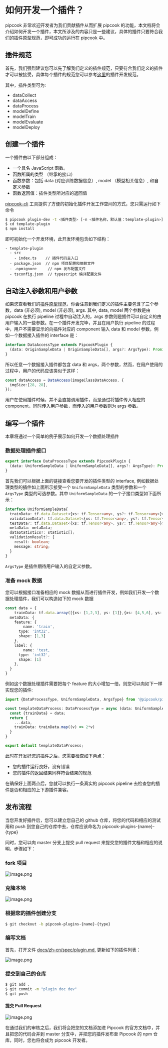 # 如何开发一个插件？

pipcook 非常欢迎开发者为我们贡献插件从而扩展 pipcook 的功能，本文档将会介绍如何开发一个插件，本文所涉及的内容只是一些建议，具体的插件只要符合我们的插件原型规范，即可成功的运行在 pipcook 中。

## 插件规范

首先，我们强烈建议您可以先了解我们定义的插件规范，只要符合我们定义的插件才可以被接受，具体每个插件的规范您可以参考[这里](../devel/developer-guide.md)的插件开发规范。

其中，插件类型可为:

- dataCollect
- dataAccess
- dataProcess
- modelDefine
- modelTrain
- modelEvaluate
- modelDeploy

## 创建一个插件

一个插件由以下部分组成：

- 一个具名 JavaScript 函数。
- 函数所属的类型 （继承的接口）
- 函数参数：包括 data (对应训练数据信息）, model （模型相关信息）, 和自定义参数
- 函数返回值：插件类型所对应的返回值

[pipcook-cli][] 工具提供了方便的初始化插件开发工作空间的方式，您只需运行如下命令

```sh
$ pipcook plugin-dev -t <插件类型> [-n <插件名称，默认值：template-plugin>]
$ cd template-plugin
$ npm install
```

即可初始化一个开发环境，此开发环境包含如下结构：

```
- template-plugin
  - src
    - index.ts    // 插件代码主入口
  - package.json  // npm 项目配置和依赖文件
  - .npmignore     // npm 发布配置文件
  - tsconfig.json  // typescript 编译配置文件
```

## 自动注入参数和用户参数

如果您查看我们的[插件原型规范](../spec/plugin.md)，你会注意到我们定义的插件主要包含了三个参数，data (非必须), model (非必须), args. 其中, data, model 两个参数是由 pipcook 在执行 pipeline 过程中自动注入的，args 参数则是插件可以自定义的由用户输入的一些参数。在一个插件开发完毕，并且在用户执行 pipeline 的过程中，用户不需要显示的向插件对应的 component 输入 data 和 model 参数，例如一个数据接入插件的 interface 是：

```ts
interface DataAccessType extends PipcookPlugin {
  (data: OriginSampleData | OriginSampleData[], args?: ArgsType): Promise<UniformSampleData>
}
```

所以任意一个数据接入插件都包含 data 和 args，两个参数，然而，在用户使用的过程中，用户的代码应该类似于这样：

```ts
const dataAccess = DataAccess(imageClassDataAccess, {
  imgSize:[28, 28],
});
```

用户在使用插件时候，并不会直接调用插件，而是通过将插件传入相应的 component，同时传入用户参数，而传入的用户参数则为 args 参数。

## 编写一个插件

本章将通过一个简单的例子展示如何开发一个数据处理插件

### 数据处理插件接口

```ts
export interface DataProcessType extends PipcookPlugin {
  (data: UniformSampleData | UniformSampleData[], args?: ArgsType): Promise<UniformSampleData>
}
```

首先我们可以根据上面的链接查看您要开发的插件类型的 interface, 例如数据处理类型的插件如上面所示接受一个 `UniformSampleData` 类型的参数和一个 `ArgsType` 类型的可选参数。其中 `UniformSampleData` 的一个子接口类型如下面所示：

```ts
interface UniformSampleData{
  trainData: tf.data.Dataset<{xs: tf.Tensor<any>, ys?: tf.Tensor<any>}>;
  validationData?: tf.data.Dataset<{xs: tf.Tensor<any>, ys?: tf.Tensor<any>}>;
  testData?: tf.data.Dataset<{xs: tf.Tensor<any>, ys?: tf.Tensor<any>}>;
  metaData: metaData;
  dataStatistics?: statistic[];
  validationResult?: {
    result: boolean;
    message: string;
  }
}
```

`ArgsType` 是插件期待用户输入的自定义参数。

### 准备 mock 数据

您可以根据接口准备相应的 mock 数据从而进行插件开发，例如我们开发一个数据处理插件，我们可以构造如下的 mock 数据

```ts
const data = {
	trainData: tf.data.array([{xs: [1,2,3], ys: [1]},{xs: [4,5,6], ys: [2]}]),
  metaData: {
    feature: {
    	name: 'train',
      type: 'int32',
      shape: [1,3]
    },
    label: {
    	name: 'test,
      type: 'int32',
      shape: [1]
    },
  }
}
```

例如这个数据处理插件需要把每个 feature 的大小增加一倍，则您可以向如下一样实现您的插件:

```ts
import {DataProcessType, UniformSampleData, ArgsType} from '@pipcook/pipcook-core'

const templateDataProcess: DataProcessType = async (data: UniformSampleData, args?: ArgsType): Promise<UniformSampleData> => {
  const {trainData} = data;
  return {
  	...data,
    trainData: trainData.map((v) => 2*v)
  }
}

export default templateDataProcess;
```

此时在开发好您的插件之后，您需要检查如下两点：

- 您的插件运行良好，没有错误
- 您的插件的返回结果同样符合结果的规范

在确保好上面两点后，您就可以执行一条真实的 pipcook pipeline 去检查您的插件是否和相应的上下游插件兼容。

## 发布流程

当您开发好插件后，您可以建立您自己的 github 仓库，将您的代码和相应的测试用和 push 到您自己的仓库中去，仓库应该命名为 pipcook-plugins-{name}-{type}

同时，您可以向 master 分支上提交 pull request 来提交您的插件文档和相应的说明，步骤如下：

### fork 项目

![image.png](https://img.alicdn.com/tfs/TB1aaMbuKL2gK0jSZFmXXc7iXXa-2006-358.png)

### 克隆本地

![image.png](https://img.alicdn.com/tfs/TB1CWz7uGL7gK0jSZFBXXXZZpXa-718-368.png)

### 根据您的插件创建分支

```sh
$ git checkout -b pipcook-plugins-{name}-{type}
```

### 编写文档

首先，打开文件 [docs/zh-cn/spec/plugin.md](../spec/plugin.md), 更新如下的插件列表：

![image.png](https://img.alicdn.com/tfs/TB14EscuG61gK0jSZFlXXXDKFXa-988-476.png)

### 提交到自己的仓库

```sh
$ git add .
$ git commit -m "plugin doc dev"
$ git push
```

#### 提交 Pull Request

![image.png](https://img.alicdn.com/tfs/TB1IP69uKT2gK0jSZFvXXXnFXXa-1318-172.png)

在通过我们的审核之后，我们将会把您的文档添加进 Pipcook 的官方文档中，并且把您的代码合并到 master 分支中，并把您的插件发布至 Pipcook 的 npm 仓库，同时，您也将会成为 pipcook 开发者。

[pipcook-cli]: https://github.com/alibaba/pipcook/tree/master/packages/cli